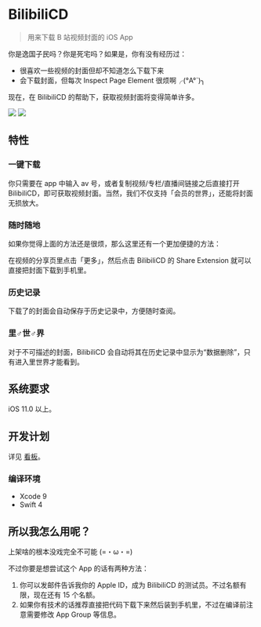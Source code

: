 # BilibiliCD

> 用来下载 B 站视频封面的 iOS App

你是逸国子民吗？你是死宅吗？如果是，你有没有经历过：

- 很喜欢一些视频的封面但却不知道怎么下载下来
- 会下载封面，但每次 Inspect Page Element 很烦啊╭(°A°`)╮

现在，在 BilibiliCD 的帮助下，获取视频封面将变得简单许多。

![](https://github.com/LiulietLee/BilibiliCD/raw/master/Screenshots/IMG_1943.PNG)
![](https://github.com/LiulietLee/BilibiliCD/raw/master/Screenshots/IMG_1945.PNG)

## 特性

### 一键下载

你只需要在 app 中输入 av 号，或者复制视频/专栏/直播间链接之后直接打开 BilibiliCD，即可获取视频封面。当然，我们不仅支持「会员的世界」，还能将封面无损放大。

### 随时随地

如果你觉得上面的方法还是很烦，那么这里还有一个更加便捷的方法：

在视频的分享页里点击「更多」，然后点击 BilibiliCD 的 Share Extension 就可以直接把封面下载到手机里。

### 历史记录

下载了的封面会自动保存于历史记录中，方便随时查阅。

### 里♂世♂界

对于不可描述的封面，BilibiliCD 会自动将其在历史记录中显示为“数据删除”，只有进入里世界才能看到。

## 系统要求

iOS 11.0 以上。

## 开发计划

详见 [看板](https://github.com/LiulietLee/BilibiliCD/projects/1)。

### 编译环境

- Xcode 9
- Swift 4

## 所以我怎么用呢？

上架啥的根本没戏完全不可能 (=・ω・=)

不过你要是想尝试这个 App 的话有两种方法：

1. 你可以发邮件告诉我你的 Apple ID，成为 BilibiliCD 的测试员。不过名额有限，现在还有 15 个名额。
2. 如果你有技术的话推荐直接把代码下载下来然后装到手机里，不过在编译前注意需要修改 App Group 等信息。
